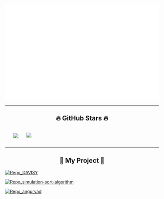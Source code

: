 <!-- <p align="left"> <img src="https://komarev.com/ghpvc/?username=TheanIshtar&label=Profile%20views&color=0e75b6&style=flat" alt="TheanIshtar" /> </p>
 -->
<a href="#" target="_blank">
  <img src="svg/thean.svg" width="1200" alt="thean-official" />
</a>

-----

<h2 align="center">🔥 GitHub Stars 🔥</h2>
<!-- https://github.com/anuraghazra/github-readme-stats -->
<br>
<div align=center display="flex">
  <a href="#" title="TheanIshtar">
    <img width="315" align="center" src="https://github-readme-stats.vercel.app/api/top-langs/?username=theanishtar&langs_count=8&show_icons=true&theme=tokyonight"/>
  </a>
  <a href="#" title="TheanIshtar">
    <img align="right" width="434" src="https://github-readme-stats.vercel.app/api?username=Theanishtar&show_icons=true&theme=tokyonight" />
  </a>
</div>

<br>

-----
<h2 align="center">🌻 My Project 🌻</h2>


[![Repo_DAVISY](https://github-readme-stats.vercel.app/api/pin/?username=Theanishtar&langs_count=8&repo=DAVISY-PRO1041&cache_seconds=2000&how_icons=true&theme=dracula&align=right)](https://github.com/Theanishtar/DAVISY-PRO1041) 

[![Repo_simulation-sort-algorithm](https://github-readme-stats.vercel.app/api/pin/?username=Theanishtar&langs_count=8&repo=simulation-sort-algorithm&cache_seconds=2000&how_icons=true&theme=dracula&align=left)](https://github.com/Theanishtar/simulation-sort-algorithm) 

[![Repo_angurvad](https://github-readme-stats.vercel.app/api/pin/?username=Theanishtar&langs_count=8&repo=angurvad&cache_seconds=2000&how_icons=true&theme=dracula&align=left)](https://github.com/Theanishtar/angurvad) 


